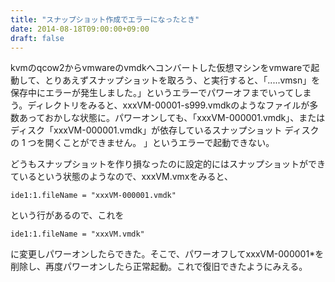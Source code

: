 ```yaml
---
title: "スナップショット作成でエラーになったとき"
date: 2014-08-18T09:00:00+09:00
draft: false
---
```

kvmのqcow2からvmwareのvmdkへコンバートした仮想マシンをvmwareで起動して、とりあえずスナップショットを取ろう、と実行すると、「.....vmsn」を保存中にエラーが発生しました。」というエラーでパワーオフまでいってしまう。ディレクトリをみると、xxxVM-00001-s999.vmdkのようなファイルが多数あっておかしな状態に。パワーオンしても、「xxxVM-000001.vmdk」、またはディスク「xxxVM-000001.vmdk」が依存しているスナップショット ディスクの 1 つを開くことができません。 」というエラーで起動できない。

どうもスナップショットを作り損なったのに設定的にはスナップショットができているという状態のようなので、xxxVM.vmxをみると、

```
ide1:1.fileName = "xxxVM-000001.vmdk"
```

という行があるので、これを
```
ide1:1.fileName = "xxxVM.vmdk"
```

に変更しパワーオンしたらできた。そこで、パワーオフしてxxxVM-000001*を削除し、再度パワーオンしたら正常起動。これで復旧できたようにみえる。
